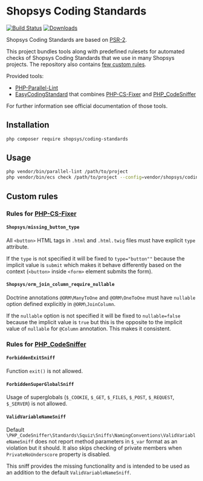# Shopsys Coding Standards

[![Build Status](https://travis-ci.org/shopsys/coding-standards.svg?branch=master)](https://travis-ci.org/shopsys/coding-standards)
[![Downloads](https://img.shields.io/packagist/dt/shopsys/coding-standards.svg)](https://packagist.org/packages/shopsys/coding-standards)

Shopsys Coding Standards are based on [PSR-2](http://www.php-fig.org/psr/psr-2/).

This project bundles tools along with predefined rulesets for automated checks of Shopsys Coding Standards that we use in many Shopsys projects.
The repository also contains [few custom rules](#custom-rules).

Provided tools:

* [PHP-Parallel-Lint](https://github.com/JakubOnderka/PHP-Parallel-Lint)
* [EasyCodingStandard](https://github.com/Symplify/EasyCodingStandard) that combines [PHP-CS-Fixer](https://github.com/FriendsOfPHP/PHP-CS-Fixer) and [PHP_CodeSniffer](https://github.com/squizlabs/PHP_CodeSniffer)

For further information see official documentation of those tools.

## Installation

```bash
php composer require shopsys/coding-standards
```

## Usage

```bash
php vendor/bin/parallel-lint /path/to/project
php vendor/bin/ecs check /path/to/project --config=vendor/shopsys/coding-standards/easy-coding-standard.neon
```

## Custom rules

### Rules for [PHP-CS-Fixer](https://github.com/FriendsOfPHP/PHP-CS-Fixer)

#### `Shopsys/missing_button_type`

All `<button>` HTML tags in `.html` and `.html.twig` files must have explicit `type` attribute.

If the `type` is not specified it will be fixed to `type="button""` because the implicit value is `submit` which makes it behave differently based on the context (`<button>` inside `<form>` element submits the form).

#### `Shopsys/orm_join_column_require_nullable`    

Doctrine annotations `@ORM\ManyToOne` and `@ORM\OneToOne` must have `nullable` option defined explicitly in `@ORM\JoinColumn`.

If the `nullable` option is not specified it will be fixed to `nullable=false` because the implicit value is `true` but this is the opposite to the implicit value of `nullable` for `@Column` annotation.
This makes it consistent.

### Rules for [PHP_CodeSniffer](https://github.com/squizlabs/PHP_CodeSniffer)

#### `ForbiddenExitSniff`

Function `exit()` is not allowed.

#### `ForbiddenSuperGlobalSniff`

Usage of superglobals (`$_COOKIE`, `$_GET`, `$_FILES`, `$_POST`, `$_REQUEST`, `$_SERVER`) is not allowed.

#### `ValidVariableNameSniff`

Default `\PHP_CodeSniffer\Standards\Squiz\Sniffs\NamingConventions\ValidVariableNameSniff`
does not report method parameters in `$_var` format as an violation but it should. 
It also skips checking of private members when `PrivateNoUnderscore` property is disabled.

This sniff provides the missing functionality and is intended to be used as an addition to the default `ValidVariableNameSniff`.

